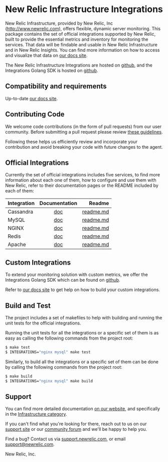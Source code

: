 # New Relic Infrastructure Integrations

New Relic Infrastructure, provided by New Relic, Inc (http://www.newrelic.com),
offers flexible, dynamic server monitoring. This package contains the set of
official integrations supported by New Relic, built to provide the essential
metrics and inventory for monitoring the services. That data will be findable and
usable in New Relic Infrastructure and in New Relic Insights. You can find more
information on how to access and visualize that data on [our docs site](https://docs.newrelic.com/docs/find-use-infrastructure-integration-data).

 The New Relic Infrastructure Integrations are hosted on [github](https://github.com/newrelic/infra-integrations),
 and the Integrations Golang SDK is hosted on [github](https://github.com/newrelic/infra-integrations-sdk).


## Compatibility and requirements

Up-to-date [our docs site](https://docs.newrelic.com/docs/compatibility-requirements-infrastructure-integration-sdk).


## Contributing Code

We welcome code contributions (in the form of pull requests) from our user
community. Before submitting a pull request please review [these guidelines](https://github.com/newrelic/infra-integrations/blob/master/CONTRIBUTING.md).

Following these helps us efficiently review and incorporate your contribution
and avoid breaking your code with future changes to the agent.


## Official Integrations

Currently the set of official integrations includes five services, to find more
information about each one of them, how to configure and use them with New Relic,
refer to their documentation pages or the README included by each of them:


| Integration 	| Documentation 																		| Readme  |
| ------------- |:-------------:																		| -----:|
| Cassandra 	| [doc](https://docs.newrelic.com/docs/cassandra-integration-new-relic-infrastructure) 	| [readme.md](https://github.com/newrelic/infra-integrations/blob/master/integrations/cassandra/README.md) |
| MySQL 		| [doc](https://docs.newrelic.com/docs/mysql-integration-new-relic-infrastructure) 		| [readme.md](https://github.com/newrelic/infra-integrations/blob/master/integrations/mysql/README.md) |
| NGINX 		| [doc](https://docs.newrelic.com/docs/nginx-integration-new-relic-infrastructure) 		| [readme.md](https://github.com/newrelic/infra-integrations/blob/master/integrations/nginx/README.md) |
| Redis 		| [doc](https://docs.newrelic.com/docs/redis-integration-new-relic-infrastructure) 		| [readme.md](https://github.com/newrelic/infra-integrations/blob/master/integrations/redis/README.md) |
| Apache 		| [doc](https://docs.newrelic.com/docs/apache-integration-new-relic-infrastructure) 	| [readme.md](https://github.com/newrelic/infra-integrations/blob/master/integrations/apache/README.md) | 

## Custom Integrations

To extend your monitoring solution with custom metrics, we offer the Integrations
Golang SDK which can be found on [github](https://github.com/newrelic/infra-integrations-sdk).

Refer to [our docs site](https://docs.newrelic.com/docs/infrastructure/integrations-sdk/get-started/intro-infrastructure-integrations-sdk)
to get help on how to build your custom integrations.


## Build and Test

The project includes a set of makefiles to help with building and running the unit
tests for the official integrations.

Running the unit tests for all the integrations or a specific set of them is as
easy as calling the following commands from the project root:

```bash
$ make test
$ INTEGRATIONS="nginx mysql" make test
```

Similarly, to build all the integrations or a specific set of them can be done
by calling the following commands from the project root:

```bash
$ make build
$ INTEGRATIONS="nginx mysql" make build
```

## Support

You can find more detailed documentation [on our website](http://newrelic.com/docs),
and specifically in the [Infrastructure category](https://docs.newrelic.com/docs/infrastructure).

If you can't find what you're looking for there, reach out to us on our [support
site](http://support.newrelic.com/) or our [community forum](http://forum.newrelic.com)
and we'll be happy to help you.

Find a bug? Contact us via [support.newrelic.com](http://support.newrelic.com/),
or email support@newrelic.com.

New Relic, Inc.
